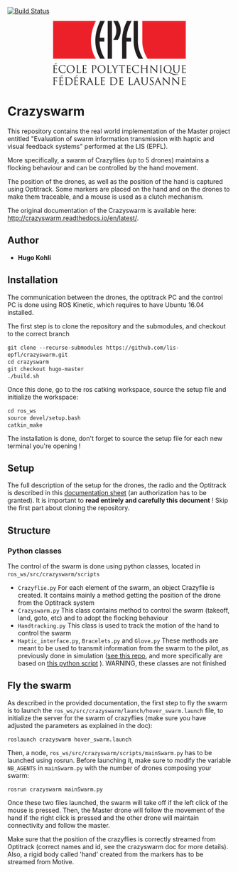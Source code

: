 
[![Build Status](https://travis-ci.org/USC-ACTLab/crazyswarm.svg?branch=master)](https://travis-ci.org/USC-ACTLab/crazyswarm)


<p align="center">
  <img src=https://github.com/AntoineWeber/Bidirectional_Interface/blob/master/readme_images/epfl_logo.png>
</p>


# Crazyswarm
This repository contains the real world implementation of the Master project entitled "Evaluation of swarm information transmission with haptic and visual feedback systems" performed at the LIS (EPFL).

More specifically, a swarm of Crazyflies (up to 5 drones) maintains a flocking behaviour and can be controlled by the hand movement. 

The position of the drones, as well as the position of the hand is captured using Optitrack. Some markers are placed on the hand and on the drones to make them traceable, and a mouse is used as a clutch mechanism.

The original documentation of the Crazyswarm is available here: http://crazyswarm.readthedocs.io/en/latest/.

## Author

* **Hugo Kohli**

## Installation
The communication between the drones, the optitrack PC and the control PC is done using ROS Kinetic, which requires to have Ubuntu 16.04 installed.

The first step is to clone the repository and the submodules, and checkout to the correct branch 

    git clone --recurse-submodules https://github.com/lis-epfl/crazyswarm.git
    cd crazyswarm
    git checkout hugo-master
    ./build.sh
Once this done, go to the ros catking workspace, source the setup file and initialize the workspace:

    cd ros_ws
    source devel/setup.bash
    catkin_make

The installation is done, don't forget to source the setup file for each new terminal you're opening !

## Setup
The full description of the setup for the drones, the radio and the Optitrack is described in this [documentation sheet](https://docs.google.com/document/d/1Y48amTBw6Qvj5wFzh-YaJSl-eiJA-wuTf_qebyt7qNo/edit#heading=h.erk4gy2wz4zw) (an authorization has to be granted). It is important to **read entirely and carefully this document** ! Skip the first part about cloning the repository.

## Structure 

### Python classes
The control of the swarm is done using python classes, located in `ros_ws/src/crazyswarm/scripts` 

 - `Crazyflie.py` For each element of the swarm, an object Crazyflie is created. It contains mainly a method getting the position of the drone from the Optitrack system
 - `Crazyswarm.py` This class contains method to control the swarm (takeoff, land, goto, etc) and to adopt the flocking behaviour
 - `Handtracking.py` This class is used to track the motion of the hand to control the swarm
 - `Haptic_interface.py`, `Bracelets.py` and `Glove.py` These methods are meant to be used to transmit information from the swarm to the pilot, as previously done in simulation ([see this repo](https://github.com/hukohli/Bidirectional_Interface), and more specifically are based on [this python script](https://github.com/hukohli/Bidirectional_Interface/blob/master/Bidirectional_interface/Haptics/API_Calls/main.py) ). WARNING, these classes are not finished

## Fly the swarm

As described in the provided documentation, the first step to fly the swarm is to launch the `ros_ws/src/crazyswarm/launch/hover_swarm.launch` file, to initialize the server for the swarm of crazyflies (make sure you have adjusted the parameters as explained in the doc):

    roslaunch crazyswarm hover_swarm.launch
  Then, a node, `ros_ws/src/crazyswarm/scripts/mainSwarm.py` has to be launched using rosrun. Before launching it, make sure to modify the variable `NB_AGENTS` in `mainSwarm.py` with the number of drones composing your swarm:
  

    rosrun crazyswarm mainSwarm.py
 
Once these two files launched, the swarm will take off if the left click of the mouse is pressed.
Then, the Master drone will follow the movement of the hand if the right click is pressed and the other drone will maintain connectivity and follow the master.

Make sure that the position of the crazyflies is correctly streamed from Optitrack (correct names and id, see the crazyswarm doc for more details). Also, a rigid body called 'hand' created from the markers has to be streamed from Motive. 

